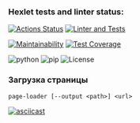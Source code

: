 ### Hexlet tests and linter status:
[![Actions Status](https://github.com/IzvekovWeb/python-project-lvl3/workflows/hexlet-check/badge.svg)](https://github.com/IzvekovWeb/python-project-lvl3/actions)
[![Linter and Tests](https://github.com/IzvekovWeb/python-project-lvl3/actions/workflows/Tests-check.yml/badge.svg)](https://github.com/IzvekovWeb/python-project-lvl3/actions/workflows/Tests-check.yml)

[![Maintainability](https://api.codeclimate.com/v1/badges/b112df8f4f46a3aaee2b/maintainability)](https://codeclimate.com/github/IzvekovWeb/python-project-lvl3/maintainability)
[![Test Coverage](https://api.codeclimate.com/v1/badges/b112df8f4f46a3aaee2b/test_coverage)](https://codeclimate.com/github/IzvekovWeb/python-project-lvl3/test_coverage)

![python](https://img.shields.io/badge/python-%3E%3D3.8-brightgreen)
![pip](https://img.shields.io/badge/pip-%3E%3D20-blue)
![License](https://img.shields.io/github/license/IzvekovWeb/python-project-lvl2) 


### Загрузка страницы

    page-loader [--output <path>] <url>

[![asciicast](https://asciinema.org/a/u21gtOZNugMc0xG3U8FaRSi1H.svg)](https://asciinema.org/a/u21gtOZNugMc0xG3U8FaRSi1H)